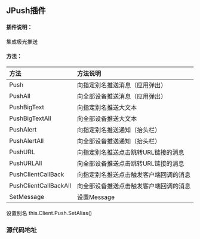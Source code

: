 ## JPush插件
#### 插件说明：
集成极光推送

#### 方法：
|方法|方法说明|
|:-|:-| 
|Push|向指定别名推送消息（应用弹出）|
|PushAll  |向全部设备推送消息（应用弹出）|
|PushBigText  |向指定别名推送大文本|
|PushBigTextAll  |向全部设备推送大文本|
|PushAlert  |向指定别名推送通知（抬头栏）|
|PushAlertAll  |向全部设备推送通知（抬头栏）|
|PushURL  |向指定别名推送点击跳转URL链接的消息|
|PushURLAll  |向全部设备推送点击跳转URL链接的消息|
|PushClientCallBack|向指定别名推送点击触发客户端回调的消息|
|PushClientCallBackAll|向全部设备推送点击触发客户端回调的消息|
|SetMessage|设置Message|

设置别名 this.Client.Push.SetAlias()

### 源代码地址

